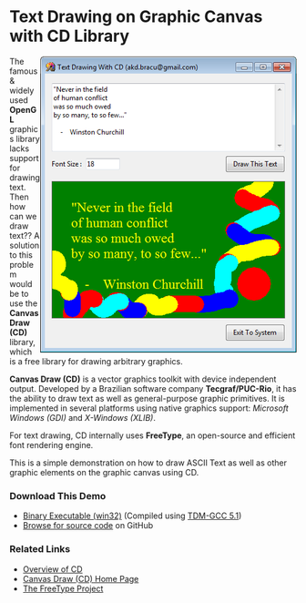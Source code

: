 
<h1>
Text Drawing on Graphic Canvas with CD Library
</h1>

<img src="/res/Text_Draw_CD_SCR1.png" alt="Text Drawing with CD" align="right">

<p>
The famous & widely used <b>OpenGL</b> graphics library lacks support for drawing text. Then how can we draw text?? A solution to this problem would be to use the <b>Canvas Draw (CD)</b> library, which is a free library for drawing arbitrary graphics.
</p>
<p><b>Canvas Draw (CD)</b> is a vector graphics toolkit with device independent output. Developed by a Brazilian software company <b>Tecgraf/PUC-Rio</b>, it has the ability to draw text as well as general-purpose graphic primitives. It is implemented in several platforms using native graphics support: <i>Microsoft Windows (GDI)</i> and <i>X-Windows (XLIB)</i>.
</p>
<p>For text drawing, CD internally uses <b>FreeType</b>, an open-source and efficient font rendering engine.
</p>
<p>
This is a simple demonstration on how to draw ASCII Text as well as other graphic elements on the graphic canvas using CD.
</p>

<h3>Download This Demo</h3>
<ul>
<li>
<a href="https://github.com/AKD92/Text-Drawing-in-Graphic-Canvas-with-CD/raw/master/bin/iup_cd_text_draw_demo.exe">Binary Executable (win32)</a> (Compiled using <a href="http://tdm-gcc.tdragon.net/about">TDM-GCC 5.1</a>)
</li>
<li>
<a href="/src">Browse for source code</a> on GitHub
</li>
</ul>

<h3>Related Links</h3>
<ul>
<li>
<a href="http://webserver2.tecgraf.puc-rio.br/ftp_pub/lfm/cd.pdf">Overview of CD</a>
</li>
<li>
<a href="https://webserver2.tecgraf.puc-rio.br/cd/">Canvas Draw (CD) Home Page</a>
</li>
<li>
<a href="https://www.freetype.org/">The FreeType Project</a>
</li>
</ul>
